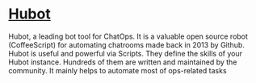 # [Hubot](https://hubot.github.com/)

Hubot, a leading bot tool for ChatOps. It is a valuable open source robot (CoffeeScript) for automating chatrooms made back in 2013 by Github. Hubot is useful and powerful via Scripts. They define the skills of your Hubot instance. Hundreds of them are written and maintained by the community. It mainly helps to automate most of ops-related tasks

